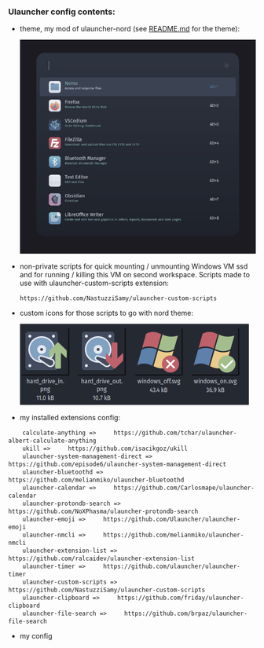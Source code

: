### Ulauncher config contents:

- theme, my mod of ulauncher-nord (see [README.md](./user-themes/nord-tom) for the theme):
  
  ![screenshot](./assets/ulauncher_theme.png)

- non-private scripts for quick mounting / unmounting Windows VM ssd and for running / killing this VM on second workspace. Scripts made to use with ulauncher-custom-scripts extension:
  
  ```
  https://github.com/NastuzziSamy/ulauncher-custom-scripts
  ```

- custom icons for those scripts to go with nord theme:
  
  ![icons](./assets/icons.png)

- my installed extensions config:

```
    calculate-anything =>     https://github.com/tchar/ulauncher-albert-calculate-anything
    ukill =>     https://github.com/isacikgoz/ukill
    ulauncher-system-management-direct =>     https://github.com/episode6/ulauncher-system-management-direct
    ulauncher-bluetoothd =>     https://github.com/melianmiko/ulauncher-bluetoothd
    ulauncher-calendar =>     https://github.com/Carlosmape/ulauncher-calendar
    ulauncher-protondb-search =>     https://github.com/NoXPhasma/ulauncher-protondb-search
    ulauncher-emoji =>     https://github.com/Ulauncher/ulauncher-emoji
    ulauncher-nmcli =>     https://github.com/melianmiko/ulauncher-nmcli
    ulauncher-extension-list =>     https://github.com/ralcaidev/ulauncher-extension-list
    ulauncher-timer =>     https://github.com/ulauncher/ulauncher-timer
    ulauncher-custom-scripts =>     https://github.com/NastuzziSamy/ulauncher-custom-scripts
    ulauncher-clipboard =>     https://github.com/friday/ulauncher-clipboard
    ulauncher-file-search =>     https://github.com/brpaz/ulauncher-file-search
```

- my config
